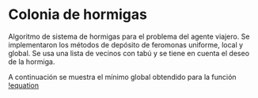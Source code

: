 # Colonia de hormigas
Algoritmo de sistema de hormigas para el problema del agente viajero. 
Se implementaron los métodos de depósito de feromonas uniforme, local y global.
Se usa una lista de vecinos con tabú y se tiene en cuenta el deseo de la hormiga.

A continuación se muestra el mínimo global obtendido para la función [!equation](https://latex.codecogs.com/png.image?\dpi{110}&space;-x*sen((abs(x))^(1/2)))
